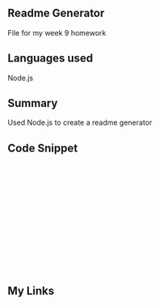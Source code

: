 ## Readme Generator
File for my week 9 homework
## Languages used
Node.js
## Summary
Used Node.js to create a readme generator
## Code Snippet
```
















```

## My Links
[]()
[]()